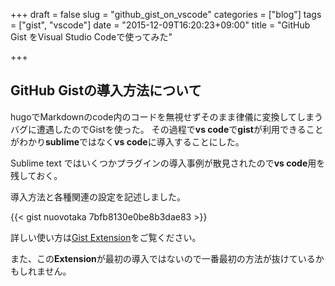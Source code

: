 +++
draft = false
slug = "github_gist_on_vscode"
categories = ["blog"]
tags = ["gist", "vscode"]
date = "2015-12-09T16:20:23+09:00"
title = "GitHub Gist をVisual Studio Codeで使ってみた"

+++

## GitHub Gistの導入方法について

hugoでMarkdownのcode内のコードを無視せずそのまま律儀に変換してしまうバグに遭遇したのでGistを使った。
その過程で**vs code**で**gist**が利用できることがわかり**sublime**ではなく**vs code**に導入することにした。

Sublime text ではいくつかプラグインの導入事例が散見されたので**vs code**用を残しておく。

導入方法と各種関連の設定を記述しました。

{{< gist nuovotaka 7bfb8130e0be8b3dae83 >}}

詳しい使い方は[Gist Extension](https://marketplace.visualstudio.com/items/dbankier.vscode-gist)をご覧ください。

また、この**Extension**が最初の導入ではないので一番最初の方法が抜けているかもしれません。
